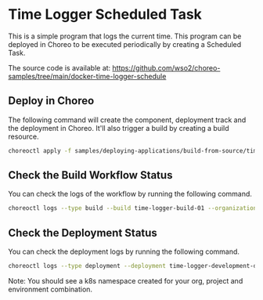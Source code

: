 # Time Logger Scheduled Task
This is a simple program that logs the current time. This program can be deployed in Choreo to be executed periodically by creating a Scheduled Task.

The source code is available at:
https://github.com/wso2/choreo-samples/tree/main/docker-time-logger-schedule

## Deploy in Choreo
The following command will create the component, deployment track and the deployment in Choreo. It'll also trigger a build by creating a build resource. 

```bash
choreoctl apply -f samples/deploying-applications/build-from-source/time-logger-task/time-logger.yaml
```
## Check the Build Workflow Status
You can check the logs of the workflow by running the following command.

```bash
choreoctl logs --type build --build time-logger-build-01 --organization default-org --project default-project --component time-logger
```

## Check the Deployment Status
You can check the deployment logs by running the following command.

```bash
choreoctl logs --type deployment --deployment time-logger-development-deployment-01 --organization default-org --project default-project --component time-logger
```

Note: You should see a k8s namespace created for your org, project and environment combination.
